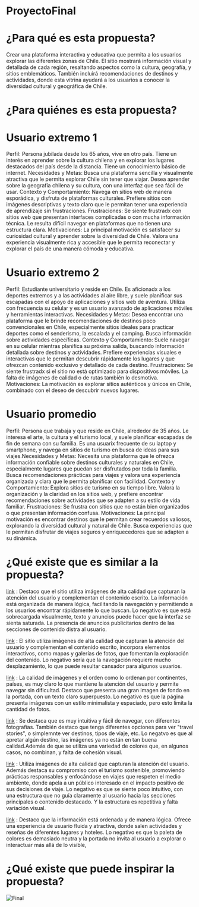 # ProyectoFinal

# ¿Para qué es esta propuesta? 
Crear una plataforma interactiva y educativa que permita a los usuarios explorar las diferentes zonas de Chile. El sitio mostrará información visual y detallada de cada región, resaltando aspectos como la cultura, geografía, y sitios emblemáticos. También incluirá recomendaciones de destinos y actividades, donde esta vitrina ayudará a los usuarios a conocer la diversidad cultural y geográfica de Chile.

# ¿Para quiénes es esta propuesta? 
# Usuario extremo 1
Perfil: Persona jubilada desde los 65 años, vive en otro país. Tiene un interés en aprender sobre la cultura chilena y en explorar los lugares destacados del país desde la distancia. Tiene un conocimiento básico de internet. Necesidades y Metas: Busca una plataforma sencilla y visualmente atractiva que le permita explorar Chile sin tener que viajar. Desea aprender sobre la geografía chilena y su cultura, con una interfaz que sea fácil de usar. Contexto y Comportamiento: Navega en sitios web de manera esporádica, y disfruta de plataformas culturales. Prefiere sitios con imágenes descriptivas y texto claro que le permitan tener una experiencia de aprendizaje sin frustraciones. Frustraciones: Se siente frustradx con sitios web que presentan interfaces complicadas o con mucha información técnica. Le resulta difícil navegar en plataformas que no tienen una estructura clara. Motivaciones: La principal motivación es satisfacer su curiosidad cultural y aprender sobre la diversidad de Chile. Valora una experiencia visualmente rica y accesible que le permita reconectar y explorar el país de una manera cómoda y educativa.

# Usuario extremo 2
Perfil: Estudiante universitario y reside en Chile. Es aficionadx a los deportes extremos y a las actividades al aire libre, y suele planificar sus escapadas con el apoyo de aplicaciones y sitios web de aventura. Utiliza con frecuencia su celular y es un usuario avanzado de aplicaciones móviles y herramientas interactivas. Necesidades y Metas: Desea encontrar una plataforma que le brinde recomendaciones de destinos poco convencionales en Chile, especialmente sitios ideales para practicar deportes como el senderismo, la escalada y el camping. Busca información sobre actividades específicas. Contexto y Comportamiento: Suele navegar en su celular mientras planifica su próxima salida, buscando información detallada sobre destinos y actividades. Prefiere experiencias visuales e interactivas que le permitan descubrir rápidamente los lugares y que ofrezcan contenido exclusivo y detallado de cada destino. Frustraciones: Se siente frustradx si el sitio no está optimizado para dispositivos móviles. La falta de imágenes de calidad o de rutas también lo desmotiva. Motivaciones: La motivación es explorar sitios auténticos y únicos en Chile, combinado con el deseo de descubrir nuevos lugares.

# Usuario promedio
Perfil: Persona que trabaja y que reside en Chile, alrededor de 35 años. Le interesa el arte, la cultura y el turismo local, y suele planificar escapadas de fin de semana con su familia. Es una usuarix frecuente de su laptop y smartphone, y navega en sitios de turismo en busca de ideas para sus viajes.Necesidades y Metas: Necesita una plataforma que le ofrezca información confiable sobre destinos culturales y naturales en Chile, especialmente lugares que puedan ser disfrutados por toda la familia. Busca recomendaciones prácticas para viajes y valora una experiencia organizada y clara que le permita planificar con facilidad. Contexto y Comportamiento: Explora sitios de turismo en su tiempo libre. Valora la organización y la claridad en los sitios web, y prefiere encontrar recomendaciones sobre actividades que se adapten a su estilo de vida familiar. Frustraciones: Se frustra con sitios que no están bien organizados o que presentan información confusa. Motivaciones: La principal motivación es encontrar destinos que le permitan crear recuerdos valiosos, explorando la diversidad cultural y natural de Chile. Busca experiencias que le permitan disfrutar de viajes seguros y enriquecedores que se adapten a su dinámica.

# ¿Qué existe que es similar a la propuesta?
[link](https://viajes.nationalgeographic.com.es/) : Destaco que el sitio utiliza imágenes de alta calidad que capturan la atención del usuario y complementan el contenido escrito. La información está organizada de manera lógica, facilitando la navegación y permitiendo a los usuarios encontrar rápidamente lo que buscan. Lo negativo es que está sobrecargada visualmente, texto y anuncios puede hacer que la interfaz se sienta saturada. La presencia de anuncios publicitarios dentro de las secciones de contenido distra al usuario.

[link](https://fitzroy-travel.com/) : El sitio utiliza imágenes de alta calidad que capturan la atención del usuario y complementan el contenido escrito, incorpora elementos interactivos, como mapas y galerías de fotos, que fomentan la exploración del contenido. Lo negativo sería que la navegación requiere mucho desplazamiento, lo que puede resultar cansador para algunos usuarios.

[link](https://antilophia.com/) : La calidad de imágenes y el orden como lo ordenan por continentes, países, es muy claro lo que mantiene la atención del usuario y permite navegar sin dificultad. Destaco que presenta una gran imagen de fondo en la portada, con un texto claro superpuesto. Lo negativo es que la página presenta imágenes con un estilo minimalista y espaciado, pero esto limita la cantidad de fotos.

[link](https://bru-bru.com/) : Se destaca que es muy intuitiva y fácil de navegar, con diferentes fotografías. También destaco que tenga diferentes opciones para ver "travel stories", o simplemnte ver destinos, tipos de viaje, etc. Lo negatvo es que al apretar algún destino, las imágenes ya no están en tan buena calidad.Además de que se utiliza una variedad de colores que, en algunos casos, no combinan, y falta de cohesión visual.

[link](https://travelworldescape.com/) : Utiliza imágenes de alta calidad que capturan la atención del usuario. Además destaca su compromiso con el turismo sostenible, promoviendo prácticas responsables y enfocándose en viajes que respeten el medio ambiente, donde apela a un público interesado en el impacto positivo de sus decisiones de viaje. Lo negativo es que se siente poco intuitivo, con una estructura que no guía claramente al usuario hacia las secciones principales o contenido destacado. Y la estructura es repetitiva y falta variación visual.

[link](https://www.nelson.travel/) : Destaco que la información está ordenada y de manera lógica. Ofrece una experiencia de usuario fluida y atractiva, donde salen actividades y reseñas de diferentes lugares y hoteles. Lo negativo es que la paleta de colores es demasiado neutra y la portada no invita al usuario a explorar o interactuar más allá de lo visible,

# ¿Qué existe que puede inspirar la propuesta? 
![Final](https://github.com/user-attachments/assets/2cf61ac1-c5e9-4768-a818-e5e1776de710)

